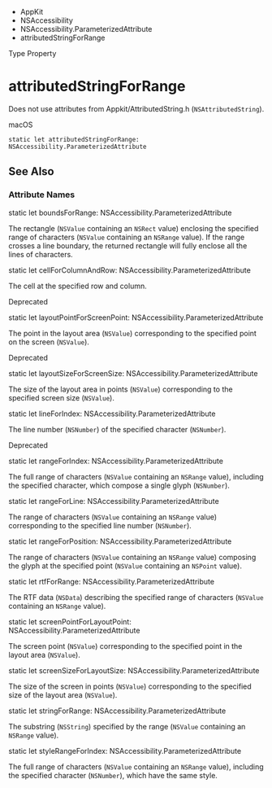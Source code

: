 

- AppKit
- NSAccessibility
- NSAccessibility.ParameterizedAttribute
-  attributedStringForRange 

Type Property

# attributedStringForRange

Does not use attributes from Appkit/AttributedString.h (`NSAttributedString`).

macOS

``` source
static let attributedStringForRange: NSAccessibility.ParameterizedAttribute
```

## See Also

### Attribute Names

static let boundsForRange: NSAccessibility.ParameterizedAttribute

The rectangle (`NSValue` containing an `NSRect` value) enclosing the specified range of characters (`NSValue` containing an `NSRange` value). If the range crosses a line boundary, the returned rectangle will fully enclose all the lines of characters.

static let cellForColumnAndRow: NSAccessibility.ParameterizedAttribute

The cell at the specified row and column.

Deprecated

static let layoutPointForScreenPoint: NSAccessibility.ParameterizedAttribute

The point in the layout area (`NSValue`) corresponding to the specified point on the screen (`NSValue`).

Deprecated

static let layoutSizeForScreenSize: NSAccessibility.ParameterizedAttribute

The size of the layout area in points (`NSValue`) corresponding to the specified screen size (`NSValue`).

static let lineForIndex: NSAccessibility.ParameterizedAttribute

The line number (`NSNumber`) of the specified character (`NSNumber`).

Deprecated

static let rangeForIndex: NSAccessibility.ParameterizedAttribute

The full range of characters (`NSValue` containing an `NSRange` value), including the specified character, which compose a single glyph (`NSNumber`).

static let rangeForLine: NSAccessibility.ParameterizedAttribute

The range of characters (`NSValue` containing an `NSRange` value) corresponding to the specified line number (`NSNumber`).

static let rangeForPosition: NSAccessibility.ParameterizedAttribute

The range of characters (`NSValue` containing an `NSRange` value) composing the glyph at the specified point (`NSValue` containing an `NSPoint` value).

static let rtfForRange: NSAccessibility.ParameterizedAttribute

The RTF data (`NSData`) describing the specified range of characters (`NSValue` containing an `NSRange` value).

static let screenPointForLayoutPoint: NSAccessibility.ParameterizedAttribute

The screen point (`NSValue`) corresponding to the specified point in the layout area (`NSValue`).

static let screenSizeForLayoutSize: NSAccessibility.ParameterizedAttribute

The size of the screen in points (`NSValue`) corresponding to the specified size of the layout area (`NSValue`).

static let stringForRange: NSAccessibility.ParameterizedAttribute

The substring (`NSString`) specified by the range (`NSValue` containing an `NSRange` value).

static let styleRangeForIndex: NSAccessibility.ParameterizedAttribute

The full range of characters (`NSValue` containing an `NSRange` value), including the specified character (`NSNumber`), which have the same style.

